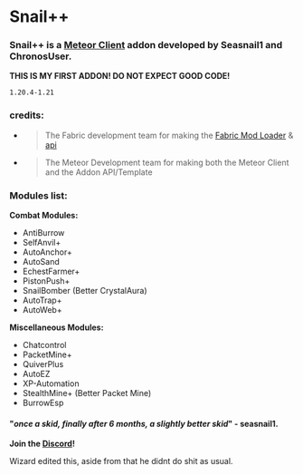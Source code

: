 # Snail++

### Snail++ is a [Meteor Client](https://meteorclient.com/) addon developed by Seasnail1 and ChronosUser.

**THIS IS MY FIRST ADDON! DO NOT EXPECT GOOD CODE!**

`1.20.4-1.21`

### credits:
- > The Fabric development team for making the [Fabric Mod Loader](https://fabricmc.net/) & [api](https://modrinth.com/mod/fabric-api)
- > The Meteor Development team for making both the Meteor Client and the Addon API/Template

### Modules list:

**Combat Modules:**
- AntiBurrow
- SelfAnvil+
- AutoAnchor+
- AutoSand
- EchestFarmer+
- PistonPush+
- SnailBomber (Better CrystalAura)
- AutoTrap+
- AutoWeb+

**Miscellaneous Modules:**
- Chatcontrol
- PacketMine+
- QuiverPlus
- AutoEZ
- XP-Automation
- StealthMine+ (Better Packet Mine)
- BurrowEsp

#### "*once a skid, finally after 6 months, a slightly better skid*"  - seasnail1.

**Join the [Discord](https://discord.gg/nh9pjVhsVb
)!**

Wizard edited this, aside from that he didnt do shit as usual.
